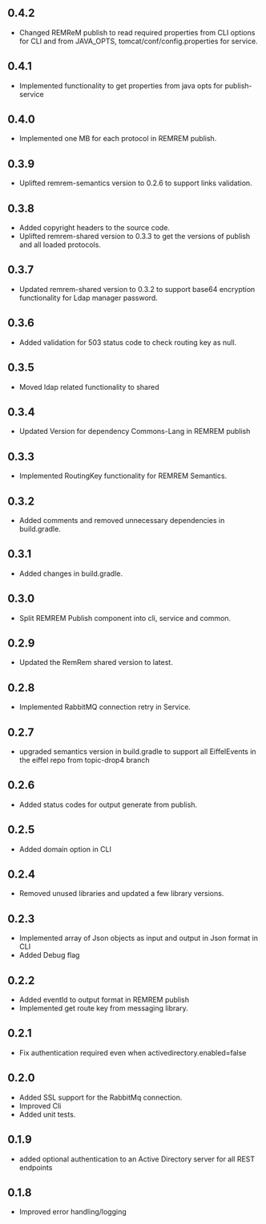 ## 0.4.2
- Changed REMReM publish to read required properties from CLI options for CLI and from JAVA_OPTS, tomcat/conf/config.properties for service.

## 0.4.1
- Implemented functionality to get properties from java opts for publish-service

## 0.4.0
- Implemented one MB for each protocol in REMREM publish.

## 0.3.9
- Uplifted remrem-semantics version to 0.2.6 to support links validation.

## 0.3.8
- Added copyright headers to the source code.
- Uplifted remrem-shared version to 0.3.3 to get the versions of publish and all loaded protocols.

## 0.3.7
- Updated remrem-shared version to 0.3.2 to support base64 encryption functionality for Ldap manager password.

## 0.3.6
- Added validation for 503 status code to check routing key as null.

## 0.3.5
- Moved ldap related functionality to shared

## 0.3.4
- Updated Version for dependency Commons-Lang in REMREM publish

## 0.3.3
- Implemented RoutingKey functionality for REMREM Semantics.

## 0.3.2
- Added comments and removed unnecessary dependencies in build.gradle.

## 0.3.1
- Added changes in build.gradle.

## 0.3.0
- Split REMREM Publish component into cli, service and common.

## 0.2.9
- Updated the RemRem shared version to latest.

## 0.2.8
- Implemented RabbitMQ connection retry in Service.

## 0.2.7
- upgraded semantics version in build.gradle to support all
  EiffelEvents in the eiffel repo from topic-drop4 branch 

## 0.2.6
- Added status codes for output generate from publish.

## 0.2.5
- Added domain option in CLI

## 0.2.4
- Removed unused libraries and updated a few library versions.

## 0.2.3
- Implemented array of Json objects as input and output in Json format in CLI
- Added Debug flag

## 0.2.2
- Added eventId to output format in REMREM publish
- Implemented get route key from messaging library.

## 0.2.1
- Fix authentication required even when activedirectory.enabled=false

## 0.2.0
- Added SSL support for the RabbitMq connection.
- Improved Cli
- Added unit tests.

## 0.1.9
- added optional authentication to an Active Directory server for all 
  REST endpoints


## 0.1.8
- Improved error handling/logging
